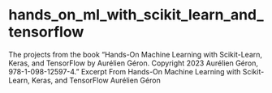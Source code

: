 # hands_on_ml_with_scikit_learn_and_tensorflow

The projects from the book “Hands-On Machine Learning with Scikit-Learn, Keras, and TensorFlow by Aurélien Géron. Copyright 2023 Aurélien Géron, 978-1-098-12597-4.”  Excerpt From Hands-On Machine Learning with Scikit-Learn, Keras, and TensorFlow Aurélien Géron 
